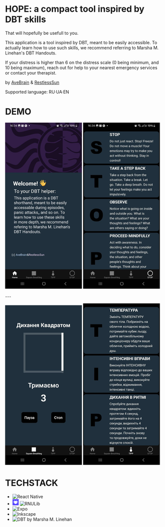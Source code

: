 # HOPE: a compact tool inspired by DBT skills

That will hopefully be usefull to you.

This application is a tool inspired by DBT, meant to be easily accessible. To actually learn how to use such skills, we recommend referring to Marsha M. Linehan's DBT Handouts.

If your distress is higher than 6 on the distress scale (0 being minimum, and 10 being maximum), reach out for help to your nearest emergency services or contact your therapist.

by [AveBrain](https://www.linkedin.com/in/yuliya-kyrychenko-329b2918b/) & [RestlessSun](https://github.com/KarynaKhatkhokhu)

Supported language: RU·UA·EN

# DEMO

<p>
<img src="demo-3.png " width="250">
<img src="demo-4.png " width="250">
</p>
---
<p>
<img src="demo-1.png " width="250">
<img src="demo-2.png " width="250">
</p>

# TECHSTACK

- ![React Native](https://img.shields.io/badge/React_Native-20232A?logo=react&logoColor=61DAFB&style=for-the-badge)
- [![Build Status](https://github.com/wix/react-native-ui-lib/blob/master/ios/rnuilib/Images.xcassets/AppIcon.appiconset/20.png?raw=true)](https://buildkite.com/wix-mobile-oss/react-native-ui-lib) ![RNULib](https://img.shields.io/badge/RNULib-20232A?logo=react-native-ui-library&logoColor=FFFFFF&style=for-the-badge) 
- ![Expo](https://img.shields.io/badge/EXPO-20232A?logo=expo&logoColor=000000&style=for-the-badge)
- ![Inkscape](https://img.shields.io/badge/Inkscape-20232A?logo=Inkscape&logoColor=FFFFFF&style=for-the-badge)
- ![DBT](https://img.shields.io/badge/DBT-20232A?style=for-the-badge) by Marsha M. Linehan
